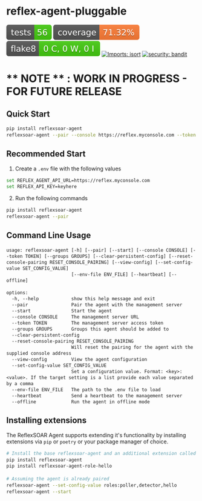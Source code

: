 # reflex-agent-pluggable

![Tests Status](./.badges/tests-badge.svg) ![Coverage](./.badges/coverage-badge.svg) ![Flake8](./.badges/flake8-badge.svg) [![Imports: isort](https://img.shields.io/badge/%20imports-isort-%231674b1?style=flat&labelColor=ef8336)](https://pycqa.github.io/isort/) [![security: bandit](https://img.shields.io/badge/security-bandit-yellow.svg)](https://github.com/PyCQA/bandit)

<h1>** NOTE ** : WORK IN PROGRESS - FOR FUTURE RELEASE</h1>

## Quick Start

```bash
pip install reflexsoar-agent
reflexsoar-agent --pair --console https://reflex.myconsole.com --token
```

## Recommended Start

1. Create a `.env` file with the following values

```bash
set REFLEX_AGENT_API_URL=https://reflex.myconsole.com
set REFLEX_API_KEY=keyhere
```

2. Run the following commands

```bash
pip install reflexsoar-agent
reflexsoar-agent --pair
```

## Command Line Usage

```
usage: reflexsoar-agent [-h] [--pair] [--start] [--console CONSOLE] [--token TOKEN] [--groups GROUPS] [--clear-persistent-config] [--reset-console-pairing RESET_CONSOLE_PAIRING] [--view-config] [--set-config-value SET_CONFIG_VALUE]
                        [--env-file ENV_FILE] [--heartbeat] [--offline]

options:
  -h, --help            show this help message and exit
  --pair                Pair the agent with the management server
  --start               Start the agent
  --console CONSOLE     The management server URL
  --token TOKEN         The management server access token
  --groups GROUPS       Groups this agent should be added to
  --clear-persistent-config
  --reset-console-pairing RESET_CONSOLE_PAIRING
                        Will reset the pairing for the agent with the supplied console address
  --view-config         View the agent configuration
  --set-config-value SET_CONFIG_VALUE
                        Set a configuration value. Format: <key>:<value>. If the target setting is a list provide each value separated by a comma
  --env-file ENV_FILE   The path to the .env file to load
  --heartbeat           Send a heartbeat to the management server
  --offline             Run the agent in offline mode
```

## Installing extensions

The ReflexSOAR Agent supports extending it's functionality by installing extensions via `pip` or `poetry` or your package manager of choice.

```bash
# Install the base reflexsoar-agent and an additional extension called hello
pip install reflexsoar-agent
pip install reflexsoar-agent-role-hello

# Assuming the agent is already paired
reflexsoar-agent --set-config-value roles:poller,detector,hello
reflexsoar-agent --start
```
